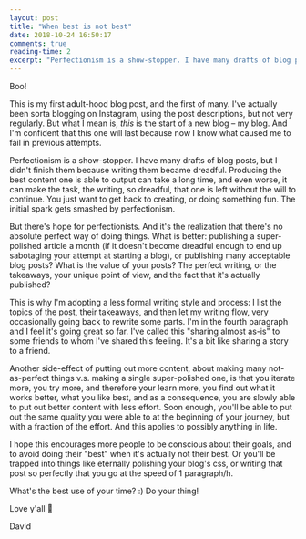 ```yaml
---
layout: post
title: "When best is not best"
date: 2018-10-24 16:50:17
comments: true
reading-time: 2
excerpt: "Perfectionism is a show-stopper. I have many drafts of blog posts, but I didn't finish them because writing them became dreadful. Producing the best content one is able to output can take a long time, and even worse, it can make the task, the writing, so dreadful, that one is left without the will to continue. You just want to get back to creating, or doing something fun. The initial spark gets smashed by perfectionism."
---
```


Boo!

This is my first adult-hood blog post, and the first of many. I've actually been sorta blogging on Instagram, using the post descriptions, but not very regularly. But what I mean is, _this_ is the start of a new blog – my blog. And I'm confident that this one will last because now I know what caused me to fail in previous attempts.

Perfectionism is a show-stopper. I have many drafts of blog posts, but I didn't finish them because writing them became dreadful. Producing the best content one is able to output can take a long time, and even worse, it can make the task, the writing, so dreadful, that one is left without the will to continue. You just want to get back to creating, or doing something fun. The initial spark gets smashed by perfectionism.

But there's hope for perfectionists. And it's the realization that there's no absolute perfect way of doing things. What is better: publishing a super-polished article a month (if it doesn't become dreadful enough to end up sabotaging your attempt at starting a blog), or publishing many acceptable blog posts? What is the value of your posts? The perfect writing, or the takeaways, your unique point of view, and the fact that it's actually published?

This is why I'm adopting a less formal writing style and process: I list the topics of the post, their takeaways, and then let my writing flow, very occasionally going back to rewrite some parts. I'm in the fourth paragraph and I feel it's going great so far. I've called this "sharing almost as-is" to some friends to whom I've shared this feeling. It's a bit like sharing a story to a friend.

Another side-effect of putting out more content, about making many not-as-perfect things v.s. making a single super-polished one, is that you iterate more, you try more, and therefore your learn more, you find out what it works better, what you like best, and as a consequence, you are slowly able to put out better content with less effort. Soon enough, you'll be able to put out the same quality you were able to at the beginning of your journey, but with a fraction of the effort. And this applies to possibly anything in life.

I hope this encourages more people to be conscious about their goals, and to avoid doing their "best" when it's actually not their best. Or you'll be trapped into things like eternally polishing your blog's css, or writing that post so perfectly that you go at the speed of 1 paragraph/h.

What's the best use of your time? :) Do your thing!

Love y'all 💙

David